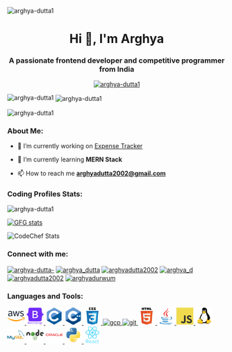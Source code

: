 <p align="left"> <img src="https://komarev.com/ghpvc/?username=arghya-dutta1&label=Profile%20views&color=0e75b6&style=flat" alt="arghya-dutta1" /> </p>
<h1 align="center">Hi 👋, I'm Arghya</h1>
<h3 align="center">A passionate frontend developer and competitive programmer from India</h3>

<p align="center"> <a href="https://github.com/ryo-ma/github-profile-trophy"><img src="https://github-profile-trophy.vercel.app/?username=arghya-dutta1&theme=algolia&column=5&rank=-?" alt="arghya-dutta1" /></a> </p>

<p><img align="left" src="https://github-readme-stats.vercel.app/api/top-langs?username=arghya-dutta1&show_icons=true&theme=tokyonight&locale=en&layout=donut-vertical" alt="arghya-dutta1" /></p>

<p>&nbsp;<img align="center" src="https://github-readme-stats.vercel.app/api?username=arghya-dutta1&show_icons=true&theme=tokyonight&locale=en" alt="arghya-dutta1" /></p>

<p><img align="center" src="https://github-readme-streak-stats.herokuapp.com/?user=arghya-dutta1&theme=tokyonight" alt="arghya-dutta1" /></p>

<h3 align="left">About Me:</h3>

- 🔭 I’m currently working on [Expense Tracker](https://github.com/Arghya-Dutta1/Expense-Tracker)

- 🌱 I’m currently learning **MERN Stack**

- 📫 How to reach me **arghyadutta2002@gmail.com**

<h3 align="left">Coding Profiles Stats:</h3>

<p> <img src="https://leetcard.jacoblin.cool/arghyadutta2002?ext=contest&theme=unicorn" alt="arghya-dutta1"> </p>
<a href="https://www.geeksforgeeks.org/user/arghyadurwum/">
  <img src="https://gfgstatscard.vercel.app/arghyadurwum" alt="GFG stats" />
</a>

![CodeChef Stats](https://codechef-readme-stats.onrender.com/joy2022?v=1)

<h3 align="left">Connect with me:</h3>
<p align="left">
<a href="https://linkedin.com/in/arghya-dutta-" target="blank"><img align="center" src="https://raw.githubusercontent.com/rahuldkjain/github-profile-readme-generator/master/src/images/icons/Social/linked-in-alt.svg" alt="arghya-dutta-" height="30" width="40" /></a>
<a href="https://www.codechef.com/users/arghya_dutta" target="blank"><img align="center" src="https://cdn.jsdelivr.net/npm/simple-icons@3.1.0/icons/codechef.svg" alt="arghya_dutta" height="30" width="40" /></a>
<a href="https://www.hackerrank.com/arghyadutta2002" target="blank"><img align="center" src="https://raw.githubusercontent.com/rahuldkjain/github-profile-readme-generator/master/src/images/icons/Social/hackerrank.svg" alt="arghyadutta2002" height="30" width="40" /></a>
<a href="https://codeforces.com/profile/arghya_d" target="blank"><img align="center" src="https://raw.githubusercontent.com/rahuldkjain/github-profile-readme-generator/master/src/images/icons/Social/codeforces.svg" alt="arghya_d" height="30" width="40" /></a>
<a href="https://www.leetcode.com/arghyadutta2002" target="blank"><img align="center" src="https://raw.githubusercontent.com/rahuldkjain/github-profile-readme-generator/master/src/images/icons/Social/leet-code.svg" alt="arghyadutta2002" height="30" width="40" /></a>
<a href="https://auth.geeksforgeeks.org/user/arghyadurwum" target="blank"><img align="center" src="https://raw.githubusercontent.com/rahuldkjain/github-profile-readme-generator/master/src/images/icons/Social/geeks-for-geeks.svg" alt="arghyadurwum" height="30" width="40" /></a>
</p>

<h3 align="left">Languages and Tools:</h3>
<p align="left"> <a href="https://aws.amazon.com" target="_blank" rel="noreferrer"> <img src="https://raw.githubusercontent.com/devicons/devicon/master/icons/amazonwebservices/amazonwebservices-original-wordmark.svg" alt="aws" width="40" height="40"/> </a> <a href="https://getbootstrap.com" target="_blank" rel="noreferrer"> <img src="https://raw.githubusercontent.com/devicons/devicon/master/icons/bootstrap/bootstrap-plain-wordmark.svg" alt="bootstrap" width="40" height="40"/> </a> <a href="https://www.cprogramming.com/" target="_blank" rel="noreferrer"> <img src="https://raw.githubusercontent.com/devicons/devicon/master/icons/c/c-original.svg" alt="c" width="40" height="40"/> </a> <a href="https://www.w3schools.com/cpp/" target="_blank" rel="noreferrer"> <img src="https://raw.githubusercontent.com/devicons/devicon/master/icons/cplusplus/cplusplus-original.svg" alt="cplusplus" width="40" height="40"/> </a> <a href="https://www.w3schools.com/css/" target="_blank" rel="noreferrer"> <img src="https://raw.githubusercontent.com/devicons/devicon/master/icons/css3/css3-original-wordmark.svg" alt="css3" width="40" height="40"/> </a> <a href="https://cloud.google.com" target="_blank" rel="noreferrer"> <img src="https://www.vectorlogo.zone/logos/google_cloud/google_cloud-icon.svg" alt="gcp" width="40" height="40"/> </a> <a href="https://git-scm.com/" target="_blank" rel="noreferrer"> <img src="https://www.vectorlogo.zone/logos/git-scm/git-scm-icon.svg" alt="git" width="40" height="40"/> </a> <a href="https://www.w3.org/html/" target="_blank" rel="noreferrer"> <img src="https://raw.githubusercontent.com/devicons/devicon/master/icons/html5/html5-original-wordmark.svg" alt="html5" width="40" height="40"/> </a> <a href="https://www.java.com" target="_blank" rel="noreferrer"> <img src="https://raw.githubusercontent.com/devicons/devicon/master/icons/java/java-original.svg" alt="java" width="40" height="40"/> </a> <a href="https://developer.mozilla.org/en-US/docs/Web/JavaScript" target="_blank" rel="noreferrer"> <img src="https://raw.githubusercontent.com/devicons/devicon/master/icons/javascript/javascript-original.svg" alt="javascript" width="40" height="40"/> </a> <a href="https://www.linux.org/" target="_blank" rel="noreferrer"> <img src="https://raw.githubusercontent.com/devicons/devicon/master/icons/linux/linux-original.svg" alt="linux" width="40" height="40"/> </a> <a href="https://www.mysql.com/" target="_blank" rel="noreferrer"> <img src="https://raw.githubusercontent.com/devicons/devicon/master/icons/mysql/mysql-original-wordmark.svg" alt="mysql" width="40" height="40"/> </a> <a href="https://nodejs.org" target="_blank" rel="noreferrer"> <img src="https://raw.githubusercontent.com/devicons/devicon/master/icons/nodejs/nodejs-original-wordmark.svg" alt="nodejs" width="40" height="40"/> </a> <a href="https://www.oracle.com/" target="_blank" rel="noreferrer"> <img src="https://raw.githubusercontent.com/devicons/devicon/master/icons/oracle/oracle-original.svg" alt="oracle" width="40" height="40"/> </a> <a href="https://www.python.org" target="_blank" rel="noreferrer"> <img src="https://raw.githubusercontent.com/devicons/devicon/master/icons/python/python-original.svg" alt="python" width="40" height="40"/> </a> <a href="https://reactjs.org/" target="_blank" rel="noreferrer"> <img src="https://raw.githubusercontent.com/devicons/devicon/master/icons/react/react-original-wordmark.svg" alt="react" width="40" height="40"/> </a> </p>
